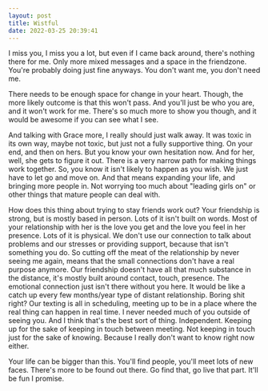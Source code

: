 ```yaml
---
layout: post
title: Wistful
date: 2022-03-25 20:39:41
---
```


I miss you, I miss you a lot, but even if I came back around, there's nothing there for me. Only more mixed messages and a space in the friendzone. You're probably doing just fine anyways. You don't want me, you don't need me.

There needs to be enough space for change in your heart. Though, the more likely outcome is that this won't pass. And you'll just be who you are, and it won't work for me. There's so much more to show you though, and it would be awesome if you can see what I see.

And talking with Grace more, I really should just walk away. It was toxic in its own way, maybe not toxic, but just not a fully supportive thing. On your end, and then on hers. But you know your own hesitation now. And for her, well, she gets to figure it out. There is a very narrow path for making things work together. So, you know it isn't likely to happen as you wish. We just have to let go and move on. And that means expanding your life, and bringing more people in. Not worrying too much about "leading girls on" or other things that mature people can deal with. 

How does this thing about trying to stay friends work out? 
Your friendship is strong, but is mostly based in person. Lots of it isn't built on words. Most of your relationship with her is the love you get and the love you feel in her presence. Lots of it is physical. We don't use our connection to talk about problems and our stresses or providing support, because that isn't something you do. So cutting off the meat of the relationship by never seeing me again, means that the small connections don't have a real purpose anymore. Our friendship doesn't have all that much substance in the distance, it's mostly built around contact, touch, presence. The emotional connection just isn't there without you here. It would be like a catch up every few months/year type of distant relationship. Boring shit right? Our texting is all in scheduling, meeting up to be in a place where the real thing can happen in real time. I never needed much of you outside of seeing you. And I think that's the best sort of thing. Independent. Keeping up for the sake of keeping in touch between meeting. Not keeping in touch just for the sake of knowing. Because I really don't want to know right now either.

Your life can be bigger than this. You'll find people, you'll meet lots of new faces. There's more to be found out there. 
Go find that, go live that part. It'll be fun I promise. 